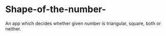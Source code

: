 # Shape-of-the-number-
An app which decides whether given number is triangular, square, both or neither.
